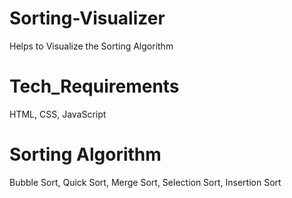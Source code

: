 # Sorting-Visualizer
Helps to Visualize the Sorting Algorithm

# Tech_Requirements

HTML, CSS, JavaScript

# Sorting Algorithm

Bubble Sort, Quick Sort, Merge Sort, Selection Sort, Insertion Sort


